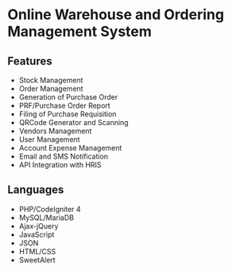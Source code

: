 # Online Warehouse and Ordering Management System

## Features
* Stock Management
* Order Management
* Generation of Purchase Order
* PRF/Purchase Order Report
* Filing of Purchase Requisition
* QRCode Generator and Scanning
* Vendors Management
* User Management
* Account Expense Management
* Email and SMS Notification
* API Integration with HRIS
  
## Languages
* PHP/CodeIgniter 4
* MySQL/MariaDB
* Ajax-jQuery
* JavaScript
* JSON
* HTML/CSS
* SweetAlert
